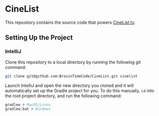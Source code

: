# CineList

This repository contains the source code that powers [CineList.tv](http://cinelist.tv).

## Setting Up the Project

### IntelliJ

Clone this repository to a local directory by running the following git command:

```bash
git clone git@github.com:BrosinTimeCode/CineList.git cinelist
```

Launch IntelliJ and open the new directory you cloned and it will automatically set up the Gradle project for you. To do this manually, `cd` into the root project directory, and run the following command:

```bash
gradlew # MacOS/Linux
gradlew.bat # Windows
```
